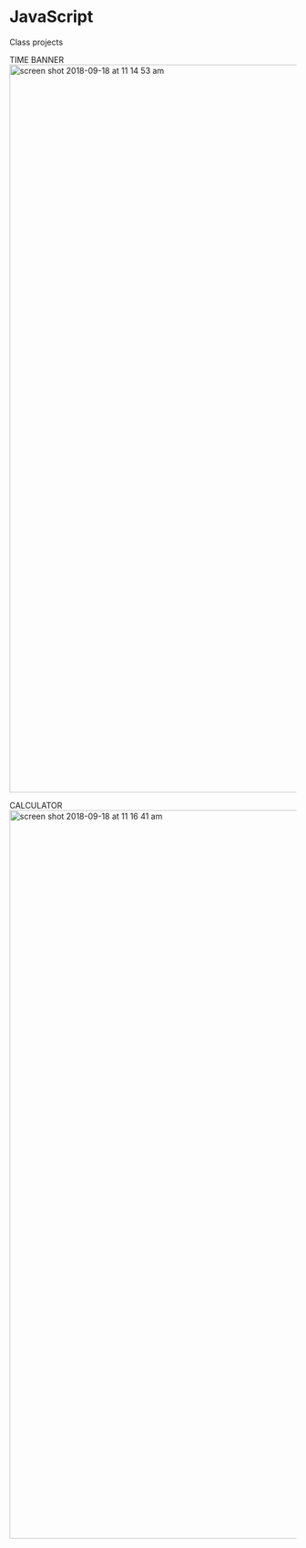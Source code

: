 # JavaScript
Class projects

TIME BANNER
<img width="1276" alt="screen shot 2018-09-18 at 11 14 53 am" src="https://user-images.githubusercontent.com/29130101/45697757-7d51b380-bb34-11e8-9515-d4e0b60afe92.png">

CALCULATOR
<img width="1277" alt="screen shot 2018-09-18 at 11 16 41 am" src="https://user-images.githubusercontent.com/29130101/45702521-05898600-bb40-11e8-9397-8044186a8540.png">



